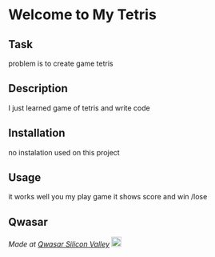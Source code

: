 # Welcome to My Tetris


## Task
problem is to create game tetris 

## Description
I just learned game of tetris and write code

## Installation
no instalation used on this project

## Usage
it works well you my play game it shows score and win /lose 



## Qwasar


<span><i>Made at <a href='https://qwasar.io'>Qwasar Silicon Valley</a></i></span>
<span><img alt='Qwasar Silicon Valley Logo' src='https://storage.googleapis.com/qwasar-public/qwasar-logo_50x50.png' width='20px'></span>
